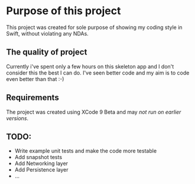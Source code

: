 #  Purpose of this project

This project was created for sole purpose of showing my coding style in Swift, without violating any NDAs.

## The quality of project

Currently i've spent only a few hours on this skeleton app and I don't consider this the best I can do. I've seen better code and my aim is to code even better than that :-)

## Requirements

The project was created using XCode 9 Beta and may *not run on earlier versions*.

## TODO:
- Write example unit tests and make the code more testable
- Add snapshot tests
- Add Networking layer
- Add Persistence layer
- ...

